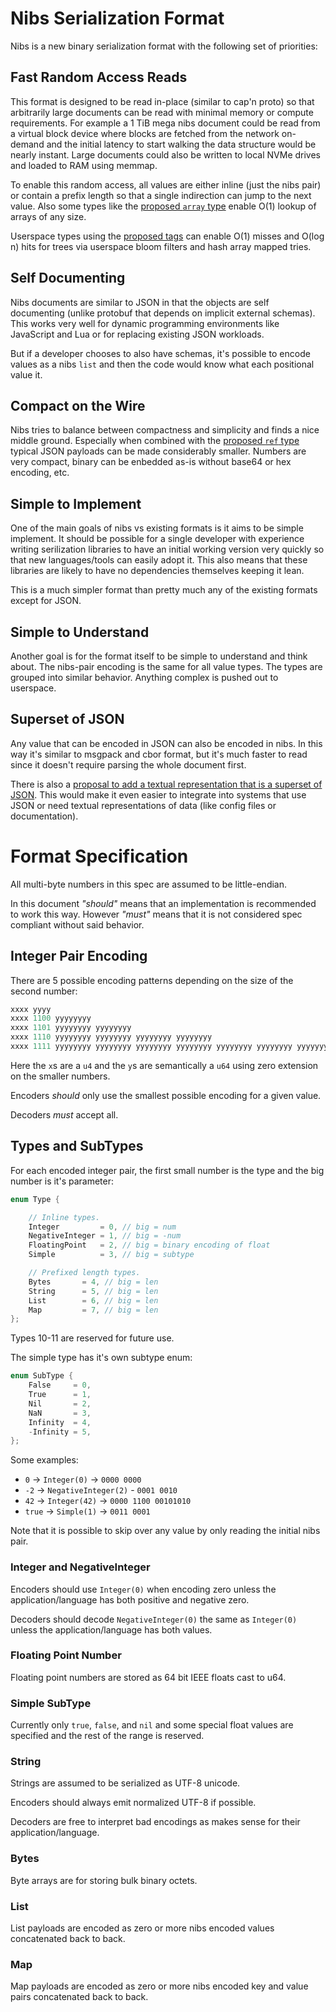 # Nibs Serialization Format

Nibs is a new binary serialization format with the following set of priorities:

## Fast Random Access Reads

This format is designed to be read in-place (similar to cap'n proto) so that arbitrarily large documents can be read with minimal memory or compute requirements.  For example a 1 TiB mega nibs document could be read from a virtual block device where blocks are fetched from the network on-demand and the initial latency to start walking the data structure would be nearly instant.  Large documents could also be written to local NVMe drives and loaded to RAM using memmap.

To enable this random access, all values are either inline (just the nibs pair) or contain a prefix length so that a single indirection can jump to the next value.  Also some types like the [proposed `array` type](https://github.com/creationix/nibs/issues/4) enable O(1) lookup of arrays of any size.

Userspace types using the [proposed tags](https://github.com/creationix/nibs/issues/4) can enable O(1) misses and O(log n) hits for trees via userspace bloom filters and hash array mapped tries.

## Self Documenting

Nibs documents are similar to JSON in that the objects are self documenting (unlike protobuf that depends on implicit external schemas).  This works very well for dynamic programming environments like JavaScript and Lua or for replacing existing JSON workloads.

But if a developer chooses to also have schemas, it's possible to encode values as a nibs `list` and then the code would know what each positional value it.

## Compact on the Wire

Nibs tries to balance between compactness and simplicity and finds a nice middle ground.  Especially when combined with the [proposed `ref` type](https://github.com/creationix/nibs/issues/4) typical JSON payloads can be made considerably smaller.  Numbers are very compact, binary can be enbedded as-is without base64 or hex encoding, etc.

## Simple to Implement

One of the main goals of nibs vs existing formats is it aims to be simple implement.  It should be possible for a single developer with experience writing serilization libraries to have an initial working version very quickly so that new languages/tools can easily adopt it.  This also means that these libraries are likely to have no dependencies themselves keeping it lean.

This is a much simpler format than pretty much any of the existing formats except for JSON.

## Simple to Understand

Another goal is for the format itself to be simple to understand and think about.  The nibs-pair encoding is the same for all value types.  The types are grouped into similar behavior.  Anything complex is pushed out to userspace.

## Superset of JSON

Any value that can be encoded in JSON can also be encoded in nibs.  In this way it's similar to msgpack and cbor format, but it's much faster to read since it doesn't require parsing the whole document first.

There is also a [proposal to add a textual representation that is a superset of JSON](https://github.com/creationix/nibs/issues/3).  This would make it even easier to integrate into systems that use JSON or need textual representations of data (like config files or documentation).

# Format Specification 

All multi-byte numbers in this spec are assumed to be little-endian.

In this document *"should"* means that an implementation is recommended to work this way.
However *"must"* means that it is not considered spec compliant without said behavior.

## Integer Pair Encoding

There are 5 possible encoding patterns depending on the size of the second number:

```js
xxxx yyyy
xxxx 1100 yyyyyyyy
xxxx 1101 yyyyyyyy yyyyyyyy
xxxx 1110 yyyyyyyy yyyyyyyy yyyyyyyy yyyyyyyy
xxxx 1111 yyyyyyyy yyyyyyyy yyyyyyyy yyyyyyyy yyyyyyyy yyyyyyyy yyyyyyyy yyyyyyyy
```

Here the `x`s are a `u4` and the `y`s are semantically a `u64` using zero extension on the smaller numbers.

Encoders *should* only use the smallest possible encoding for a given value.

Decoders *must* accept all.

## Types and SubTypes

For each encoded integer pair, the first small number is the type and the big number is it's parameter:

```c++
enum Type {

    // Inline types.
    Integer         = 0, // big = num
    NegativeInteger = 1, // big = -num
    FloatingPoint   = 2, // big = binary encoding of float
    Simple          = 3, // big = subtype

    // Prefixed length types.
    Bytes       = 4, // big = len
    String      = 5, // big = len
    List        = 6, // big = len
    Map         = 7, // big = len
};
```

Types 10-11 are reserved for future use.

The simple type has it's own subtype enum:

```c++
enum SubType {
    False     = 0,
    True      = 1,
    Nil       = 2,
    NaN       = 3,
    Infinity  = 4,
    -Infinity = 5,
};
```

Some examples:

- `0` -> `Integer(0)` -> `0000 0000`
- `-2` -> `NegativeInteger(2)` - `0001 0010`
- `42` -> `Integer(42)` -> `0000 1100 00101010`
- `true` -> `Simple(1)` -> `0011 0001`

Note that it is possible to skip over any value by only reading the initial nibs pair.

### Integer and NegativeInteger

Encoders should use `Integer(0)` when encoding zero unless the application/language has both positive and negative zero.

Decoders should decode `NegativeInteger(0)` the same as `Integer(0)` unless the application/language has both values.

### Floating Point Number

Floating point numbers are stored as 64 bit IEEE floats cast to u64.

### Simple SubType

Currently only `true`, `false`, and `nil` and some special float values are specified and the rest of the range is reserved.

### String

Strings are assumed to be serialized as UTF-8 unicode.

Encoders should always emit normalized UTF-8 if possible.

Decoders are free to interpret bad encodings as makes sense for their application/language.

### Bytes

Byte arrays are for storing bulk binary octets.

### List

List payloads are encoded as zero or more nibs encoded values concatenated back to back.

### Map

Map payloads are encoded as zero or more nibs encoded key and value pairs concatenated back to back.
